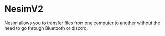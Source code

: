 # NesimV2
Nesim allows you to transfer files from one computer to another without the need to go through Bluetooth or discord.

